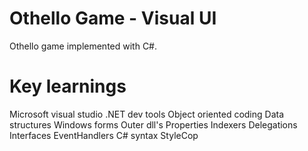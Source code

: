 # Othello Game - Visual UI
Othello game implemented with C#.

# Key learnings
Microsoft visual studio .NET dev tools
Object oriented coding
Data structures
Windows forms
Outer dll's
Properties
Indexers
Delegations
Interfaces
EventHandlers
C# syntax
StyleCop

